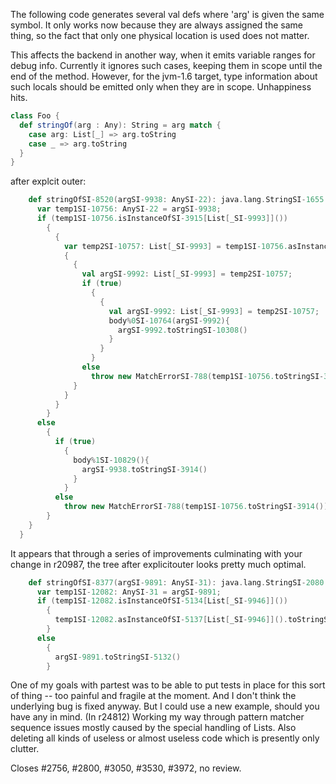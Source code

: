 The following code generates several val defs where 'arg' is given the same symbol. It only works now because they are always assigned the same thing, so the fact that only one physical location is used does not matter.

This affects the backend in another way, when it emits variable ranges for debug info. Currently it ignores such cases, keeping them in scope until the end of the method. However, for the jvm-1.6 target, type information about such locals should be emitted only when they are in scope. Unhappiness hits.

```scala
class Foo {
  def stringOf(arg : Any): String = arg match {
    case arg: List[_] => arg.toString
    case _ => arg.toString
  }
}
```

after explcit outer:

```scala
    def stringOfSI-8520(argSI-9938: AnySI-22): java.lang.StringSI-1655 = {
      var temp1SI-10756: AnySI-22 = argSI-9938;
      if (temp1SI-10756.isInstanceOfSI-3915[List[_SI-9993]]())
        {
          {
            var temp2SI-10757: List[_SI-9993] = temp1SI-10756.asInstanceOfSI-3918[List[_SI-9993]]();
            {
              {
                val argSI-9992: List[_SI-9993] = temp2SI-10757;
                if (true)
                  {
                    {
                      val argSI-9992: List[_SI-9993] = temp2SI-10757;
                      body%0SI-10764(argSI-9992){
                        argSI-9992.toStringSI-10308()
                      }
                    }
                  }
                else
                  throw new MatchErrorSI-788(temp1SI-10756.toStringSI-3914())
              }
            }
          }
        }
      else
        {
          if (true)
            {
              body%1SI-10829(){
                argSI-9938.toStringSI-3914()
              }
            }
          else
            throw new MatchErrorSI-788(temp1SI-10756.toStringSI-3914())
        }
    }
  }

```
It appears that through a series of improvements culminating with your change in r20987, the tree after explicitouter looks pretty much optimal.
```scala
    def stringOfSI-8377(argSI-9891: AnySI-31): java.lang.StringSI-2080 = {
      var temp1SI-12082: AnySI-31 = argSI-9891;
      if (temp1SI-12082.isInstanceOfSI-5134[List[_SI-9946]]())
        {
          temp1SI-12082.asInstanceOfSI-5137[List[_SI-9946]]().toStringSI-10270()
        }
      else
        {
          argSI-9891.toStringSI-5132()
        }
```
One of my goals with partest was to be able to put tests in place for this sort of thing -- too painful and fragile at the moment.  And I don't think the underlying bug is fixed anyway.  But I could use a new example, should you have any in mind.
(In r24812) Working my way through pattern matcher sequence issues mostly caused
by the special handling of Lists.  Also deleting all kinds of
useless or almost useless code which is presently only clutter.

Closes #2756, #2800, #3050, #3530, #3972, no review.
